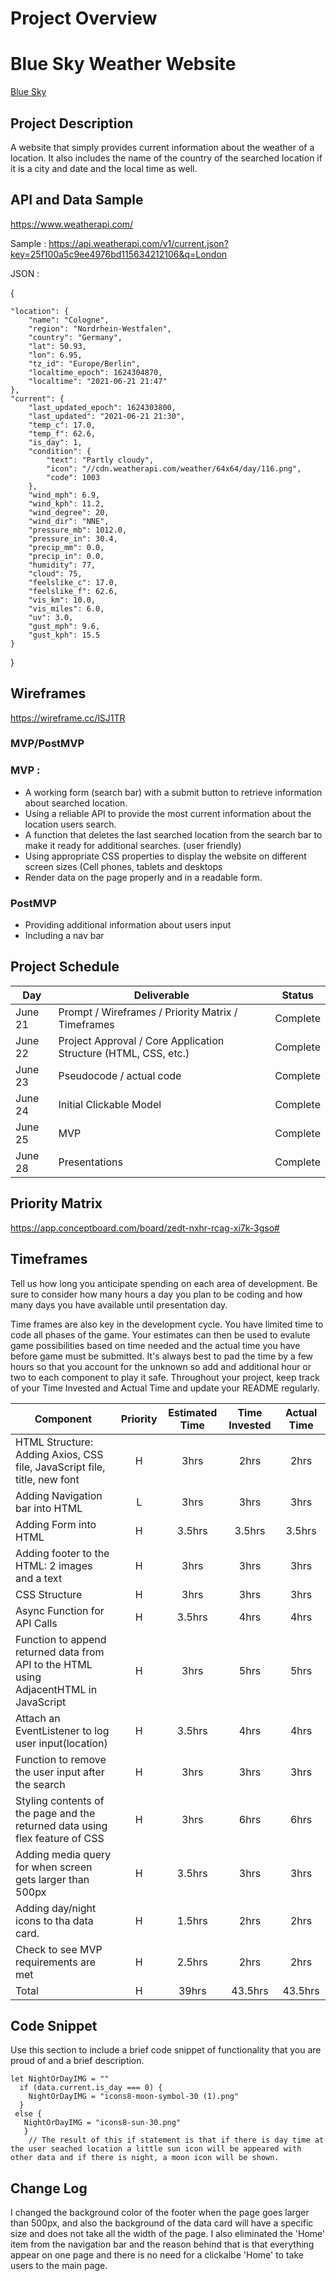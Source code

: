 # Project Overview

# Blue Sky Weather Website

 [Blue Sky](https://bbkbyti.github.io/Blue-Sky/)

## Project Description

A website that simply provides current information about the weather of a location. It also includes the name of the country of the searched location if it is a city and date and the local time as well.
## API and Data Sample

https://www.weatherapi.com/

Sample : 
https://api.weatherapi.com/v1/current.json?key=25f100a5c9ee4976bd115634212106&q=London

JSON :

{

    "location": {
        "name": "Cologne",
        "region": "Nordrhein-Westfalen",
        "country": "Germany",
        "lat": 50.93,
        "lon": 6.95,
        "tz_id": "Europe/Berlin",
        "localtime_epoch": 1624304870,
        "localtime": "2021-06-21 21:47"
    },
    "current": {
        "last_updated_epoch": 1624303800,
        "last_updated": "2021-06-21 21:30",
        "temp_c": 17.0,
        "temp_f": 62.6,
        "is_day": 1,
        "condition": {
            "text": "Partly cloudy",
            "icon": "//cdn.weatherapi.com/weather/64x64/day/116.png",
            "code": 1003
        },
        "wind_mph": 6.9,
        "wind_kph": 11.2,
        "wind_degree": 20,
        "wind_dir": "NNE",
        "pressure_mb": 1012.0,
        "pressure_in": 30.4,
        "precip_mm": 0.0,
        "precip_in": 0.0,
        "humidity": 77,
        "cloud": 75,
        "feelslike_c": 17.0,
        "feelslike_f": 62.6,
        "vis_km": 10.0,
        "vis_miles": 6.0,
        "uv": 3.0,
        "gust_mph": 9.6,
        "gust_kph": 15.5
    }
}




## Wireframes

https://wireframe.cc/lSJ1TR


### MVP/PostMVP
### MVP :
- A working form (search bar) with a submit button to retrieve information about searched location.
- Using a reliable API to provide the most current information about the location users search.
- A function that deletes the last searched location from the search bar to make it ready for additional searches.  (user friendly)
- Using appropriate CSS properties to display the website on different screen sizes (Cell phones, tablets and desktops
- Render data on the page properly and in a readable form.
### PostMVP
- Providing additional information about users input
- Including a nav bar

## Project Schedule

|  Day | Deliverable | Status
|---|---| ---|
|June 21| Prompt / Wireframes / Priority Matrix / Timeframes | Complete
|June 22| Project Approval / Core Application Structure (HTML, CSS, etc.) | Complete
|June 23| Pseudocode / actual code | Complete
|June 24| Initial Clickable Model  | Complete
|June 25| MVP | Complete
|June 28| Presentations | Complete

## Priority Matrix

https://app.conceptboard.com/board/zedt-nxhr-rcag-xi7k-3gso#



## Timeframes

Tell us how long you anticipate spending on each area of development. Be sure to consider how many hours a day you plan to be coding and how many days you have available until presentation day.

Time frames are also key in the development cycle.  You have limited time to code all phases of the game.  Your estimates can then be used to evalute game possibilities based on time needed and the actual time you have before game must be submitted. It's always best to pad the time by a few hours so that you account for the unknown so add and additional hour or two to each component to play it safe. Throughout your project, keep track of your Time Invested and Actual Time and update your README regularly.

| Component | Priority | Estimated Time | Time Invested | Actual Time |
| --- | :---: |  :---: | :---: | :---: |
| HTML Structure: Adding Axios, CSS file, JavaScript file, title, new font | H | 3hrs | 2hrs | 2hrs |
| Adding Navigation bar into HTML | L | 3hrs |3hrs |3hrs|
| Adding Form into HTML| H | 3.5hrs| 3.5hrs | 3.5hrs |
| Adding footer to the HTML: 2 images and a text | H | 3hrs |3hrs |3hrs|
| CSS Structure | H | 3hrs | 3hrs| 3hrs|
| Async Function for API Calls| H | 3.5hrs | 4hrs| 4hrs| 4hrs| 
| Function to append returned data from API to the HTML using AdjacentHTML in JavaScript | H | 3hrs| 5hrs | 5hrs|
| Attach an EventListener to log user input(location) | H | 3.5hrs |4hrs | 4hrs| 
| Function to remove the user input after the search  | H | 3hrs |3hrs | 3hrs| 
| Styling contents of the page and the returned data using flex feature of CSS | H | 3hrs | 6hrs|6hrs | 
| Adding media query for when screen gets larger than 500px  | H | 3.5hrs |3hrs| 3hrs| 
| Adding day/night icons to tha data card. | H | 1.5hrs| 2hrs| 2hrs|
| Check to see MVP requirements are met | H | 2.5hrs |2hrs|2hrs|
| Total | H | 39hrs| 43.5hrs | 43.5hrs |

## Code Snippet

Use this section to include a brief code snippet of functionality that you are proud of and a brief description.  

```
let NightOrDayIMG = ""
  if (data.current.is_day === 0) {
    NightOrDayIMG = "icons8-moon-symbol-30 (1).png"
  }
 else {
   NightOrDayIMG = "icons8-sun-30.png"
   }
    // The result of this if statement is that if there is day time at the user seached location a little sun icon will be appeared with other data and if there is night, a moon icon will be shown.
```

## Change Log
 I changed the background color of the footer when the page goes larger than 500px, and also the background of the data card will have a specific size and does not take all the width of the page. I also eliminated the 'Home' item from the navigation bar and the reason behind that is that everything appear on one page and there is no need for a clickalbe 'Home' to take users to the main page.

